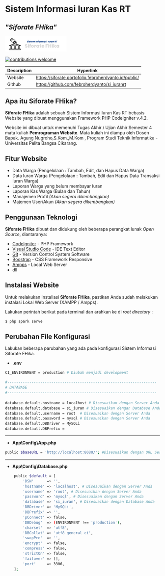 # Sistem Informasi Iuran Kas RT 
## _"Siforate FHika"_

[![Siforate FHika](public/assets/images/logogepeng.png)](https://siforate.portofolio.febroherdyanto.id/public/)

[![contributions welcome](https://img.shields.io/badge/contributions-welcome-brightgreen.svg?style=flat)](https://github.com/febroherdyanto/si_iuranrt)


| Description | Hyperlink|
|---|---|
|Website | https://siforate.portofolio.febroherdyanto.id/public/ |
| Github | https://github.com/febroherdyanto/si_iuranrt |


## Apa itu Siforate FHika?

**Siforate FHika** adalah sebuah Sistem Informasi Iuran Kas RT bebasis Website yang dibuat menggunakan Framework PHP CodeIgniter v.4.2.

Website ini dibuat untuk memenuhi Tugas Akhir / Ujian Akhir Semester 4 mata kuliah **Pemrograman Website**. Mata kuliah ini diampu oleh Dosen Bapak. Agung Nugroho,S.Kom.,M.Kom , Program Studi Teknik Informatika - Universitas Pelita Bangsa Cikarang.



## Fitur Website

- Data Warga (Pengelolaan : Tambah, Edit, dan Hapus Data Warga)
- Data Iuran Warga (Pengelolaan : Tambah, Edit dan Hapus Data Transaksi Iuran Warga)
- Laporan Warga yang belum membayar Iuran 
- Laporan Kas Warga (Bulan dan Tahun)
- Manajemen Profil _(Akan segera dikembangkan)_
- Majemen User/Akun _(Akan segera dikembangkan)_

## Penggunaan Teknologi

**Siforate FHika** dibuat dan didukung oleh beberapa perangkat lunak _Open Source_, diantaranya:

- [CodeIgniter](https://www.codeigniter.com/) - PHP Framework
- [Visual Studio Code](https://code.visualstudio.com/) - IDE Text Editor
- [Git](https://git-scm.com/) - Version Control System Software
- [Boostrap](https://getbootstrap.com/) - CSS Framework Responsive
- [Ampps](https://ampps.com/) - Local Web Server
- dll


## Instalasi Website

Untuk melakukan installasi **Siforate FHika**, pastikan Anda sudah melakukan instalasi Lokal Web Server (XAMPP / Ampps).

Lakukan perintah berikut pada terminal dan arahkan ke di _root directory_ :

```sh
$ php spark serve
```

## Perubahan File Konfigurasi

Lakukan beberapa parubahan yang ada pada konfigurasi Sistem Informasi Siforate FHika. 

- **.env**

```sh
CI_ENVIRONMENT = production # Diubah menjadi development
```




```sh
#--------------------------------------------------------------------
# DATABASE
#--------------------------------------------------------------------

database.default.hostname = localhost # Disesuaikan dengan Server Anda
database.default.database = si_iuran # Disesuaikan dengan Database Anda
database.default.username = root  # Disesuaikan dengan Server Anda
database.default.password = mysql # Disesuaikan dengan Server Anda
database.default.DBDriver = MySQLi
database.default.DBPrefix =
```

<hr>

- **App\Config\App.php**

```sh
public $baseURL = 'http://localhost:8080/'; #Disesuaikan dengan URL Server
```

<hr>

- **App\Config\Database.php**

```sh
    public $default = [
        'DSN'      => '',
        'hostname' => 'localhost', # Disesuaikan dengan Server Anda
        'username' => 'root', # Disesuaikan dengan Server Anda
        'password' => 'mysql', # Disesuaikan dengan Server Anda
        'database' => 'si_iuran', # Disesuaikan dengan Database Anda
        'DBDriver' => 'MySQLi',
        'DBPrefix' => '',
        'pConnect' => false,
        'DBDebug'  => (ENVIRONMENT !== 'production'),
        'charset'  => 'utf8',
        'DBCollat' => 'utf8_general_ci',
        'swapPre'  => '',
        'encrypt'  => false,
        'compress' => false,
        'strictOn' => false,
        'failover' => [],
        'port'     => 3306,
    ];
```

